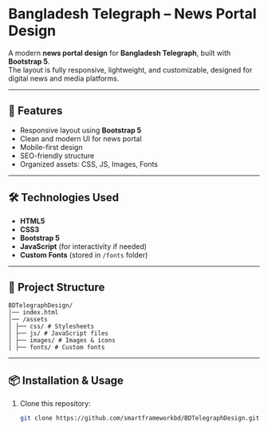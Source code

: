 # Bangladesh Telegraph – News Portal Design

A modern **news portal design** for **Bangladesh Telegraph**, built with **Bootstrap 5**.  
The layout is fully responsive, lightweight, and customizable, designed for digital news and media platforms.

---

## 🚀 Features
- Responsive layout using **Bootstrap 5**
- Clean and modern UI for news portal
- Mobile-first design
- SEO-friendly structure
- Organized assets: CSS, JS, Images, Fonts

---

## 🛠️ Technologies Used
- **HTML5**
- **CSS3**
- **Bootstrap 5**
- **JavaScript** (for interactivity if needed)
- **Custom Fonts** (stored in `/fonts` folder)

---

## 📂 Project Structure
```
BDTelegraphDesign/
│── index.html
│── /assets
│ ├── css/ # Stylesheets
│ ├── js/ # JavaScript files
│ ├── images/ # Images & icons
│ ├── fonts/ # Custom fonts
```
---

## 📦 Installation & Usage
1. Clone this repository:
   ```bash
   git clone https://github.com/smartframeworkbd/BDTelegraphDesign.git
